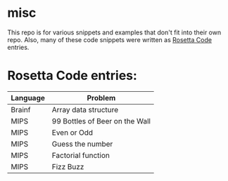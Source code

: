 # misc
This repo is for various snippets and examples that don't fit into their own repo.
Also, many of these code snippets were written as [Rosetta Code](http://rosettacode.org/) entries.

# Rosetta Code entries:

|Language|Problem|
|---|---|
|Brainf|Array data structure|
|MIPS|99 Bottles of Beer on the Wall|
|MIPS|Even or Odd|
|MIPS|Guess the number|
|MIPS|Factorial function|
|MIPS|Fizz Buzz|
